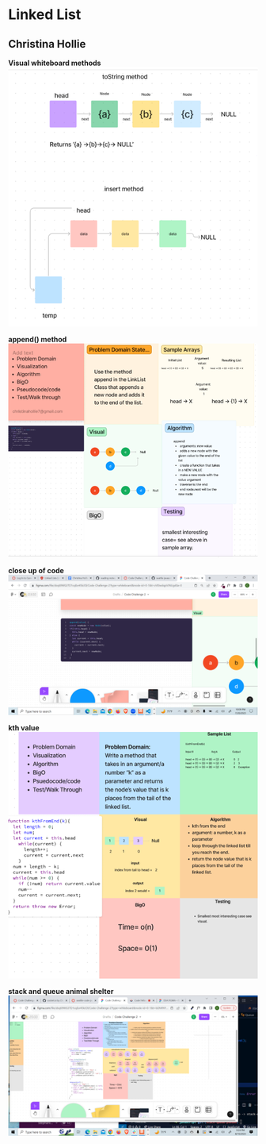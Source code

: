 # Linked List

## Christina Hollie

**Visual whiteboard methods**
![figmaLLvisual](Screenshot%20(96).png)

**append() method**
![figmaLLvisual](Screenshot%20(106).png)

**close up of code**
![figmaLLvisual](Screenshot%20(105).png)

**kth value**
![figmaLLKthvisual](Screenshot%20(113).png)

**stack and queue animal shelter**
![figmaStackAndQueueAnimalShelter](./images/Screenshot%20(124).png)
